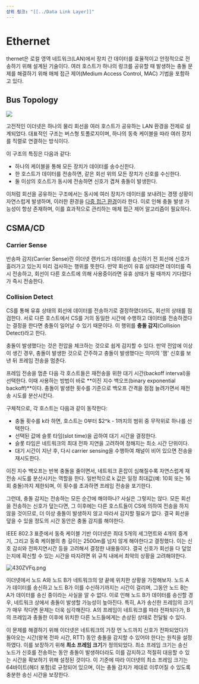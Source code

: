 ```yaml
---
상위 링크: "[[../Data Link Layer]]"
---
```

# Ethernet
thernet은 로컬 영역 네트워크(LAN)에서 장치 간 데이터를 효율적이고 안정적으로 전송하기 위해 설계된 기술이다. 여러 호스트가 하나의 링크를 공유할 때 발생하는 충돌 문제를 해결하기 위해 매체 접근 제어(Medium Access Control, MAC) 기법을 포함하고 있다.

## Bus Topology
![](https://i.imgur.com/QR265ri.png)

고전적인 이더넷은 하나의 물리 회선을 여러 호스트가 공유하는 LAN 환경을 전제로 설계되었다. 대표적인 구조는 버스형 토폴로지이며, 하나의 동축 케이블을 따라 여러 장치를 직렬로 연결하는 방식이다.

이 구조의 특징은 다음과 같다:
- 하나의 케이블을 통해 모든 장치가 데이터를 송수신한다.
- 한 호스트가 데이터를 전송하면, 같은 회선 위의 모든 장치가 신호를 수신한다.
- 둘 이상의 호스트가 동시에 전송하면 신호가 겹쳐 충돌이 발생한다.
    
이처럼 회선을 공유하는 구조에서는 동시에 여러 장치가 데이터를 보내려는 경쟁 상황이 자연스럽게 발생하며, 이러한 환경을 [다중 접근 환경](Multiple%20Access)이라 한다. 이로 인해 충돌 발생 가능성이 항상 존재하며, 이를 효과적으로 관리하는 매체 접근 제어 알고리즘이 필요하다.

## CSMA/CD

### Carrier Sense
반송파 감지(Carrier Sense)란 이더넷 랜카드가 데이터를 송신하기 전 회선에 신호가 흘러가고 있는지 미리 검사하는 행위를 뜻한다. 만약 회선이 유휴 상태라면 데이터를 즉시 전송하고, 회선이 다른 호스트에 의해 사용중이라면 유휴 상태가 될 때까지 기다렸다가 즉시 전송한다.

### Collision Detect
CS를 통해 유휴 상태의 회선에 데이터를 전송하기로 결정하였더라도, 회선의 상태를 점검한다. 서로 다른 호스트에서 CS를 거의 동일한 시간에 수행하고 데이터를 전송하겠다는 결정을 한다면 충돌이 일어날 수 있기 때문이다. 이 행위를 **충돌 감지**(Collision Detect)라고 한다.

충돌이 발생했다는 것은 전압을 체크하는 것으로 쉽게 감지할 수 있다. 만약 전압에 이상이 생긴 경우, 충돌이 발생한 것으로 간주하고 충돌이 발생했다는 의미의 '잼' 신호를 보낸 뒤 프레임 전송을 멈춘다. 

프레임 전송을 멈춘 다음 각 호스트들은 재전송을 위한 대기 시간(backoff interval)을 선택한다. 이때 사용하는 방법이 바로 **이진 지수 백오프(binary exponential backoff)**이다. 충돌이 발생한 횟수를 기준으로 백오프 간격을 점점 늘려가면서 재전송 시도를 분산시킨다.

구체적으로, 각 호스트는 다음과 같이 동작한다:

- 충돌 횟수를 k라 하면, 호스트는 0부터 $2^k - 1까지의 범위 중 무작위로 하나를 선택한다.  
- 선택된 값에 슬롯 타임(slot time)을 곱하여 대기 시간을 결정한다.
- 슬롯 타임은 네트워크의 최대 전파 지연을 고려하여 정해지는 최소 시간 단위이다.
- 대기 시간이 지난 후, 다시 carrier sensing을 수행하여 채널이 비어 있으면 전송을 재시도한다.

이진 지수 백오프는 반복 충돌을 줄이면서, 네트워크 혼잡이 심해질수록 자연스럽게 재전송 시도를 분산시키는 역할을 한다. 일반적으로 k 값은 일정 최대값(예: 10회 또는 16회 충돌)까지 제한되며, 이 횟수를 초과하면 프레임 전송을 포기한다.





그런데, 충돌 감지는 전송하는 모든 순간에 해야하나? 사실은 그렇지는 않다. 모든 회선을 전송하는 신호가 덮는다면,  그 이후에는 다른 호스트들이 CS에 의하여 전송을 하지 않을 것이므로, 더 이상 충돌이 발생하지 않고 따라서 감지할 필요가 없다. 결국 회선을 덮을 수 있을 정도의 시간 동안은 충돌 감지를 해야한다.

IEEE 802.3 표준에서 동축 케이블 기반 이더넷은 최대 5개의 세그먼트와 4개의 중계기, 그리고 동축 케이블의 총 길이는 2500m를 넘지 않게 해야한다고 결정했다. 이는 신호 감쇠와 전파지연시간 등을 고려해서 결정한 내용들이다. 결국 신호가 회선을 다 덮었는지에 확신할 수 있는 시간을 따지려면 위 규칙 내에서 최악의 상황을 고려해야한다.

![430ZVFq.png](https://i.imgur.com/430ZVFq.png)

이더넷에서 노드 A와 노드 B가 네트워크의 양 끝에 위치한 상황을 가정해보자. 노드 A가 데이터를 송신하고 노드 B가 이를 수신하기까지는 시간이 걸리며, 그동안 노드 B는 A가 데이터를 송신 중이라는 사실을 알 수 없다. 이로 인해 노드 B가 데이터를 송신할 경우, 네트워크 상에서 충돌이 발생할 가능성이 높아진다. 특히, A가 송신한 프레임의 크기가 매우 작다면 문제는 더욱 심각해진다. A의 프레임이 네트워크를 따라 전파되다가, B의 프레임과 충돌한 이후에 위치한 다른 노드들에게는 손상된 상태로 전달될 수 있다.

이 문제를 해결하기 위해 이더넷은 네트워크의 가장 먼 노드까지 신호가 전파되었다가 돌아오는 시간(왕복 전파 시간, RTT) 동안 충돌을 감지할 수 있어야 한다는 원칙을 설정하였다. 이를 보장하기 위해 **최소 프레임 크기**가 정의되었다. 최소 프레임 크기는 송신 노드가 신호를 전송하는 동안 충돌이 발생하더라도 이를 감지하고 적절히 대응할 수 있는 시간을 확보하기 위해 설정된 것이다. 이 기준에 따라 이더넷의 최소 프레임 크기는 64바이트(헤더 포함)로 규정되어 있으며, 이는 충돌 감지가 제대로 이루어질 수 있도록 충분한 송신 시간을 보장한다.
